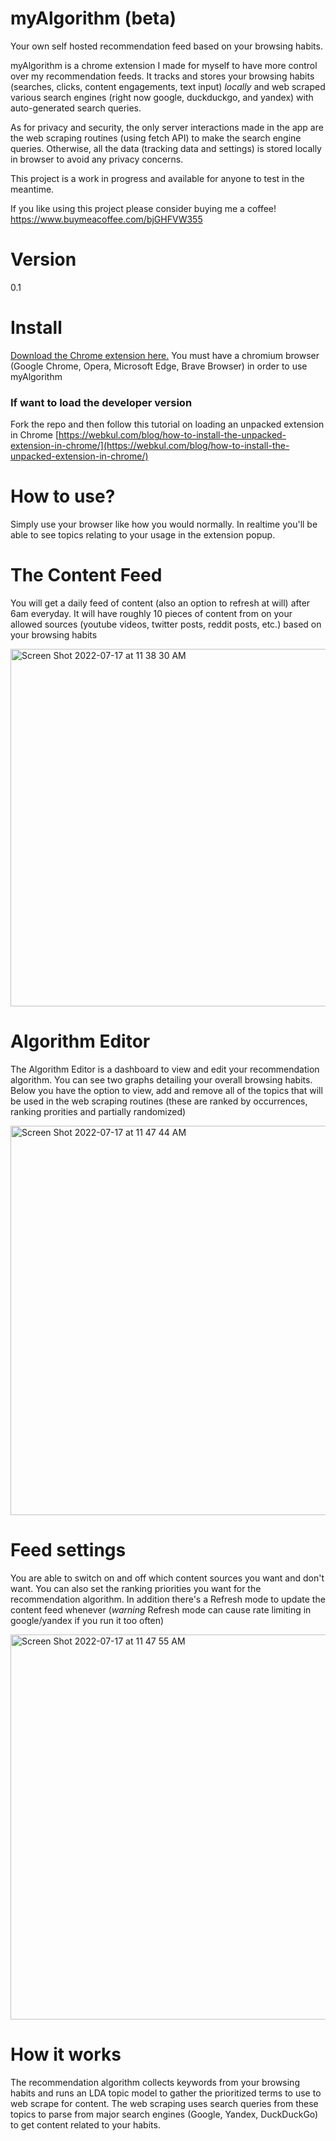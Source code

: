 # myAlgorithm (beta)
Your own self hosted recommendation feed based on your browsing habits. 

myAlgorithm is a chrome extension I made for myself to have more control over my recommendation feeds. It tracks and stores your browsing habits (searches, clicks, content engagements, text input) *locally* and web scraped various search engines (right now google, duckduckgo, and yandex) with auto-generated search queries.

As for privacy and security, the only server interactions made in the app are the web scraping routines (using fetch API) to make the search engine queries. Otherwise, all the data (tracking data and settings) is stored locally in browser to avoid any privacy concerns. 

This project is a work in progress and available for anyone to test in the meantime.

If you like using this project please consider buying me a coffee! https://www.buymeacoffee.com/bjGHFVW355

# Version
0.1

# Install
[Download the Chrome extension here.](https://chrome.google.com/webstore/detail/myalgorithm/imkkppomfljhnaaolbdgffnleejjbpjn?hl=en&authuser=0) 
You must have a chromium browser (Google Chrome, Opera, Microsoft Edge, Brave Browser) in order to use myAlgorithm

### If want to load the developer version
Fork the repo and then follow this tutorial on loading an unpacked extension in Chrome [https://webkul.com/blog/how-to-install-the-unpacked-extension-in-chrome/](https://webkul.com/blog/how-to-install-the-unpacked-extension-in-chrome/)

# How to use?
Simply use your browser like how you would normally. In realtime you'll be able to see topics relating to your usage in the extension popup.

# The Content Feed
You will get a daily feed of content (also an option to refresh at will) after 6am everyday. It will have roughly 10 pieces of content from on your allowed sources (youtube videos, twitter posts, reddit posts, etc.) based on your browsing habits

<img width="572" alt="Screen Shot 2022-07-17 at 11 38 30 AM" src="https://user-images.githubusercontent.com/1999719/179406128-f3332e03-cd85-4480-b98c-cf48bbd006be.png">

# Algorithm Editor
The Algorithm Editor is a dashboard to view and edit your recommendation algorithm. You can see two graphs detailing your overall browsing habits. Below you have the option to view, add and remove all of the topics that will be used in the web scraping routines (these are ranked by occurrences, ranking prorities and partially randomized)

<img width="623" alt="Screen Shot 2022-07-17 at 11 47 44 AM" src="https://user-images.githubusercontent.com/1999719/179406137-1b320f9e-fa8e-4d5b-ae04-5c333aec8827.png">

# Feed settings
You are able to switch on and off which content sources you want and don't want. You can also set the ranking priorities you want for the recommendation algorithm. In addition there's a Refresh mode to update the content feed whenever (*warning* Refresh mode can cause rate limiting in google/yandex if you run it too often)

<img width="616" alt="Screen Shot 2022-07-17 at 11 47 55 AM" src="https://user-images.githubusercontent.com/1999719/179406147-863f9409-49af-4409-b6c6-bfb63385d707.png">

# How it works
The recommendation algorithm collects keywords from your browsing habits and runs an LDA topic model to gather the prioritized terms to use to web scrape for content. The web scraping uses search queries from these topics to parse from major search engines (Google, Yandex, DuckDuckGo) to get content related to your habits.
